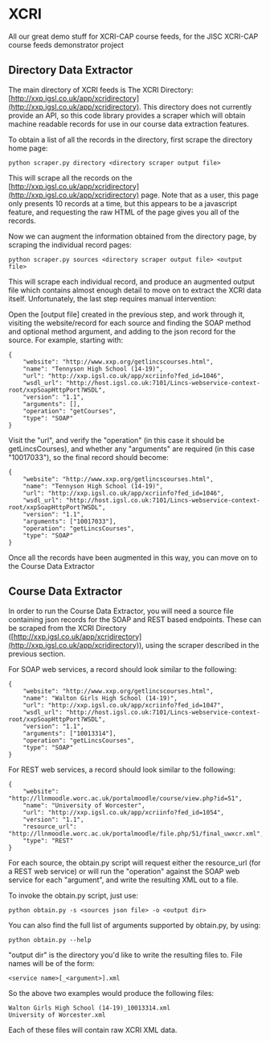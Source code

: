 XCRI
====

All our great demo stuff for XCRI-CAP course feeds, for the JISC XCRI-CAP course feeds demonstrator project

Directory Data Extractor
------------------------

The main directory of XCRI feeds is The XCRI Directory: [http://xxp.igsl.co.uk/app/xcridirectory](http://xxp.igsl.co.uk/app/xcridirectory).  This directory does not currently provide an API, so this code library provides a scraper which will obtain machine readable records for use in our course data extraction features.

To obtain a list of all the records in the directory, first scrape the directory home page:

    python scraper.py directory <directory scraper output file>
    
This will scrape all the records on the [http://xxp.igsl.co.uk/app/xcridirectory](http://xxp.igsl.co.uk/app/xcridirectory) page.  Note that as a user, this page only presents 10 records at a time, but this appears to be a javascript feature, and requesting the raw HTML of the page gives you all of the records.

Now we can augment the information obtained from the directory page, by scraping the individual record pages:

    python scraper.py sources <directory scraper output file> <output file>

This will scrape each individual record, and produce an augmented output file which contains almost enough detail to move on to extract the XCRI data itself.  Unfortunately, the last step requires manual intervention:

Open the [output file] created in the previous step, and work through it, visiting the website/record for each source and finding the SOAP method and optional method argument, and adding to the json record for the source.  For example, starting with:

    {
        "website": "http://www.xxp.org/getlincscourses.html", 
        "name": "Tennyson High School (14-19)", 
        "url": "http://xxp.igsl.co.uk/app/xcriinfo?fed_id=1046", 
        "wsdl_url": "http://host.igsl.co.uk:7101/Lincs-webservice-context-root/xxpSoapHttpPort?WSDL", 
        "version": "1.1", 
        "arguments": [], 
        "operation": "getCourses", 
        "type": "SOAP"
    }

Visit the "url", and verify the "operation" (in this case it should be getLincsCourses), and whether any "arguments" are required (in this case "10017033"), so the final record should become:

    {
        "website": "http://www.xxp.org/getlincscourses.html", 
        "name": "Tennyson High School (14-19)", 
        "url": "http://xxp.igsl.co.uk/app/xcriinfo?fed_id=1046", 
        "wsdl_url": "http://host.igsl.co.uk:7101/Lincs-webservice-context-root/xxpSoapHttpPort?WSDL", 
        "version": "1.1", 
        "arguments": ["10017033"], 
        "operation": "getLincsCourses", 
        "type": "SOAP"
    }

Once all the records have been augmented in this way, you can move on to the Course Data Extractor

Course Data Extractor
---------------------

In order to run the Course Data Extractor, you will need a source file containing json records for the SOAP and REST based endpoints.  These can be scraped from the XCRI Directory ([http://xxp.igsl.co.uk/app/xcridirectory](http://xxp.igsl.co.uk/app/xcridirectory)), using the scraper described in the previous section.

For SOAP web services, a record should look similar to the following:

    {
        "website": "http://www.xxp.org/getlincscourses.html", 
        "name": "Walton Girls High School (14-19)", 
        "url": "http://xxp.igsl.co.uk/app/xcriinfo?fed_id=1047", 
        "wsdl_url": "http://host.igsl.co.uk:7101/Lincs-webservice-context-root/xxpSoapHttpPort?WSDL", 
        "version": "1.1", 
        "arguments": ["10013314"], 
        "operation": "getLincsCourses", 
        "type": "SOAP"
    }
    
For REST web services, a record should look similar to the following:

    {
        "website": "http://llnmoodle.worc.ac.uk/portalmoodle/course/view.php?id=51", 
        "name": "University of Worcester", 
        "url": "http://xxp.igsl.co.uk/app/xcriinfo?fed_id=1054", 
        "version": "1.1", 
        "resource_url": "http://llnmoodle.worc.ac.uk/portalmoodle/file.php/51/final_uwxcr.xml", 
        "type": "REST"
    }

For each source, the obtain.py script will request either the resource_url (for a REST web service) or will run the "operation" against the SOAP web service for each "argument", and write the resulting XML out to a file.

To invoke the obtain.py script, just use:

    python obtain.py -s <sources json file> -o <output dir>

You can also find the full list of arguments supported by obtain.py, by using:

    python obtain.py --help

"output dir" is the directory you'd like to write the resulting files to.  File names will be of the form:

    <service name>[_<argument>].xml

So the above two examples would produce the following files:

    Walton Girls High School (14-19)_10013314.xml
    University of Worcester.xml

Each of these files will contain raw XCRI XML data.
